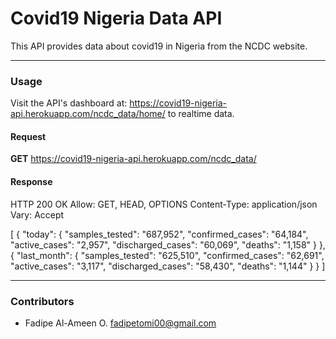 # Covid19 Nigeria Data API

This API provides data about covid19 in Nigeria from the NCDC website.

---
### Usage
Visit the API's dashboard at: https://covid19-nigeria-api.herokuapp.com/ncdc_data/home/
to realtime data.

#### Request
**GET**
https://covid19-nigeria-api.herokuapp.com/ncdc_data/

#### Response
HTTP 200 OK
Allow: GET, HEAD, OPTIONS
Content-Type: application/json
Vary: Accept

[
    {
        "today": {
            "samples_tested": "687,952",
            "confirmed_cases": "64,184",
            "active_cases": "2,957",
            "discharged_cases": "60,069",
            "deaths": "1,158"
        }
    },
    {
        "last_month": {
            "samples_tested": "625,510",
            "confirmed_cases": "62,691",
            "active_cases": "3,117",
            "discharged_cases": "58,430",
            "deaths": "1,144"
        }
    }
]
___
### Contributors
- Fadipe Al-Ameen O. <fadipetomi00@gmail.com>
